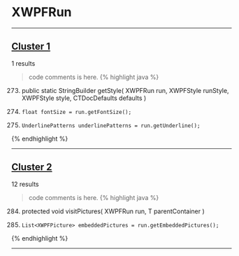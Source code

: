 # XWPFRun

***

## [Cluster 1](./1)
1 results
> code comments is here.
{% highlight java %}
273. public static StringBuilder getStyle( XWPFRun run, XWPFStyle runStyle, XWPFStyle style, CTDocDefaults defaults )
290.     float fontSize = run.getFontSize();
314.     UnderlinePatterns underlinePatterns = run.getUnderline();
{% endhighlight %}

***

## [Cluster 2](./2)
12 results
> code comments is here.
{% highlight java %}
284. protected void visitPictures( XWPFRun run, T parentContainer )
287.     List<XWPFPicture> embeddedPictures = run.getEmbeddedPictures();
{% endhighlight %}

***

